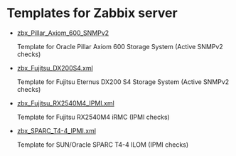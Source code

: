 # Templates for Zabbix server

* [zbx_Pillar_Axiom_600_SNMPv2](https://github.com/nsprng/zabbix-templates/blob/master/zbx_Pillar_Axiom_600_SNMPv2.xml)
  
  Template for Oracle Pillar Axiom 600 Storage System (Active SNMPv2 checks)

* [zbx_Fujitsu_DX200S4.xml](https://github.com/nsprng/zabbix-templates/blob/master/zbx_Fujitsu_DX200S4.xml)

  Template for Fujitsu Eternus DX200 S4 Storage System (Active SNMPv2 checks)
  
* [zbx_Fujitsu_RX2540M4_IPMI.xml](https://github.com/nsprng/zabbix-templates/blob/master/zbx_Fujitsu_RX2540M4_IPMI.xml)

  Template for Fujitsu RX2540M4 iRMC (IPMI checks)
  
* [zbx_SPARC_T4-4_IPMI.xml](https://github.com/nsprng/zabbix-templates/blob/master/zbx_SPARC_T4-4_IPMI.xml)

  Template for SUN/Oracle SPARC T4-4 ILOM (IPMI checks)
